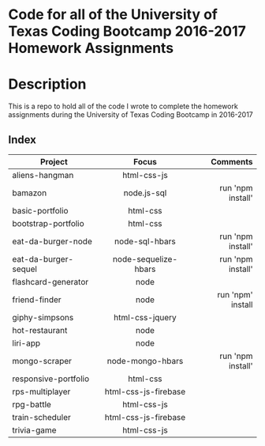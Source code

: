 # Code for all of the University of Texas Coding Bootcamp 2016-2017 Homework Assignments

# Description
This is a repo to hold all of the code I wrote to complete the homework assignments during the University of Texas Coding Bootcamp in 2016-2017

## Index
| Project              | Focus       | Comments         |
| -------------------- |:-----------:| ----------------:|
| aliens-hangman       | html-css-js |                  |
| bamazon              | node.js-sql | run 'npm install'|
| basic-portfolio      | html-css    |
| bootstrap-portfolio  | html-css       |
| eat-da-burger-node   | node-sql-hbars | run 'npm install'|
| eat-da-burger-sequel | node-sequelize-hbars | run 'npm install'|
| flashcard-generator  | node |
| friend-finder        | node | run 'npm' install |
| giphy-simpsons       | html-css-jquery |
| hot-restaurant       | node |
| liri-app             | node |
| mongo-scraper        | node-mongo-hbars | run 'npm install'|
| responsive-portfolio | html-css |
| rps-multiplayer      | html-css-js-firebase |
| rpg-battle           | html-css-js |
| train-scheduler      | html-css-js-firebase |
| trivia-game          | html-css-js |
